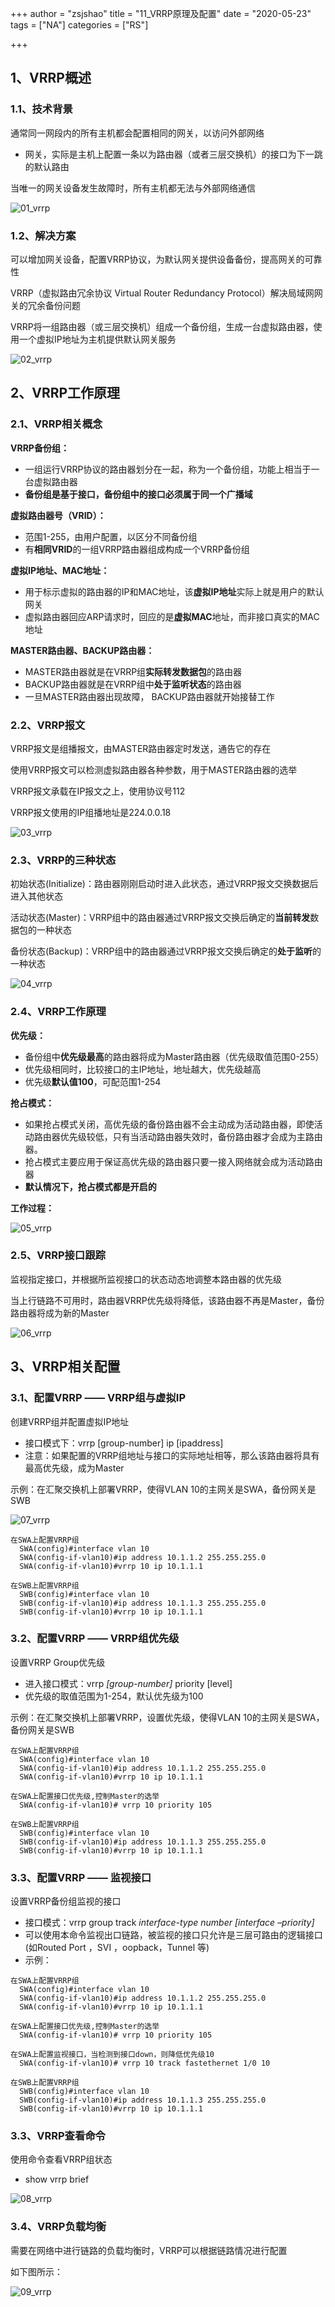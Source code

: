 +++
author = "zsjshao"
title = "11_VRRP原理及配置"
date = "2020-05-23"
tags = ["NA"]
categories = ["RS"]

+++

## 1、VRRP概述

### 1.1、技术背景

通常同一网段内的所有主机都会配置相同的网关，以访问外部网络

- 网关，实际是主机上配置一条以为路由器（或者三层交换机）的接口为下一跳的默认路由

当唯一的网关设备发生故障时，所有主机都无法与外部网络通信

![01_vrrp](http://images.zsjshao.net/rs/11-vrrp/01_vrrp.png)

### 1.2、解决方案

可以增加网关设备，配置VRRP协议，为默认网关提供设备备份，提高网关的可靠性

VRRP（虚拟路由冗余协议 Virtual Router Redundancy Protocol）解决局域网网关的冗余备份问题

VRRP将一组路由器（或三层交换机）组成一个备份组，生成一台虚拟路由器，使用一个虚拟IP地址为主机提供默认网关服务

![02_vrrp](http://images.zsjshao.net/rs/11-vrrp/02_vrrp.png)

## 2、VRRP工作原理

### 2.1、VRRP相关概念

**VRRP备份组：**

- 一组运行VRRP协议的路由器划分在一起，称为一个备份组，功能上相当于一台虚拟路由器
- **备份组是基于接口，备份组中的接口必须属于同一个广播域**

**虚拟路由器号（VRID）：**

- 范围1-255，由用户配置，以区分不同备份组
- 有**相同VRID**的一组VRRP路由器组成构成一个VRRP备份组

**虚拟IP地址、MAC地址：**

- 用于标示虚拟的路由器的IP和MAC地址，该**虚拟IP地址**实际上就是用户的默认网关
- 虚拟路由器回应ARP请求时，回应的是**虚拟MAC**地址，而非接口真实的MAC地址

**MASTER路由器、BACKUP路由器：**

- MASTER路由器就是在VRRP组**实际转发数据包**的路由器
- BACKUP路由器就是在VRRP组中**处于监听状态**的路由器
- 一旦MASTER路由器出现故障， BACKUP路由器就开始接替工作

### 2.2、VRRP报文

VRRP报文是组播报文，由MASTER路由器定时发送，通告它的存在

使用VRRP报文可以检测虚拟路由器各种参数，用于MASTER路由器的选举

VRRP报文承载在IP报文之上，使用协议号112    

VRRP报文使用的IP组播地址是224.0.0.18

![03_vrrp](http://images.zsjshao.net/rs/11-vrrp/03_vrrp.png)

### 2.3、VRRP的三种状态

初始状态(Initialize)：路由器刚刚启动时进入此状态，通过VRRP报文交换数据后进入其他状态

活动状态(Master)：VRRP组中的路由器通过VRRP报文交换后确定的**当前转发**数据包的一种状态

备份状态(Backup)：VRRP组中的路由器通过VRRP报文交换后确定的**处于监听**的一种状态

![04_vrrp](http://images.zsjshao.net/rs/11-vrrp/04_vrrp.png)

### 2.4、VRRP工作原理

**优先级：**

- 备份组中**优先级最高**的路由器将成为Master路由器（优先级取值范围0-255）
- 优先级相同时，比较接口的主IP地址，地址越大，优先级越高
- 优先级**默认值100**，可配范围1-254

**抢占模式：**

- 如果抢占模式关闭，高优先级的备份路由器不会主动成为活动路由器，即使活动路由器优先级较低，只有当活动路由器失效时，备份路由器才会成为主路由器。
- 抢占模式主要应用于保证高优先级的路由器只要一接入网络就会成为活动路由器
- **默认情况下，抢占模式都是开启的**

**工作过程：**

![05_vrrp](http://images.zsjshao.net/rs/11-vrrp/05_vrrp.png)

### 2.5、VRRP接口跟踪

监视指定接口，并根据所监视接口的状态动态地调整本路由器的优先级

当上行链路不可用时，路由器VRRP优先级将降低，该路由器不再是Master，备份路由器将成为新的Master

![06_vrrp](http://images.zsjshao.net/rs/11-vrrp/06_vrrp.png)

## 3、VRRP相关配置

### 3.1、配置VRRP —— VRRP组与虚拟IP

创建VRRP组并配置虚拟IP地址

- 接口模式下：vrrp [group-number] ip [ipaddress]
- 注意：如果配置的VRRP组地址与接口的实际地址相等，那么该路由器将具有最高优先级，成为Master

示例：在汇聚交换机上部署VRRP，使得VLAN 10的主网关是SWA，备份网关是SWB

![07_vrrp](http://images.zsjshao.net/rs/11-vrrp/07_vrrp.png)

```
在SWA上配置VRRP组
  SWA(config)#interface vlan 10
  SWA(config-if-vlan10)#ip address 10.1.1.2 255.255.255.0
  SWA(config-if-vlan10)#vrrp 10 ip 10.1.1.1

在SWB上配置VRRP组
  SWB(config)#interface vlan 10
  SWB(config-if-vlan10)#ip address 10.1.1.3 255.255.255.0
  SWB(config-if-vlan10)#vrrp 10 ip 10.1.1.1
```

### 3.2、配置VRRP —— VRRP组优先级

设置VRRP Group优先级

- 进入接口模式：vrrp *[group-number]* priority [level]
- 优先级的取值范围为1-254，默认优先级为100

示例：在汇聚交换机上部署VRRP，设置优先级，使得VLAN 10的主网关是SWA，备份网关是SWB

```
在SWA上配置VRRP组
  SWA(config)#interface vlan 10
  SWA(config-if-vlan10)#ip address 10.1.1.2 255.255.255.0
  SWA(config-if-vlan10)#vrrp 10 ip 10.1.1.1

在SWA上配置接口优先级,控制Master的选举
  SWA(config-if-vlan10)# vrrp 10 priority 105

在SWB上配置VRRP组
  SWB(config)#interface vlan 10
  SWB(config-if-vlan10)#ip address 10.1.1.3 255.255.255.0
  SWB(config-if-vlan10)#vrrp 10 ip 10.1.1.1
```

### 3.3、配置VRRP —— 监视接口

设置VRRP备份组监视的接口

- 接口模式：vrrp group track *interface-type number [interface –priority]*
- 可以使用本命令监视出口链路，被监视的接口只允许是三层可路由的逻辑接口(如Routed Port ，SVI ，oopback，Tunnel 等)
- 示例：

```
在SWA上配置VRRP组
  SWA(config)#interface vlan 10
  SWA(config-if-vlan10)#ip address 10.1.1.2 255.255.255.0
  SWA(config-if-vlan10)#vrrp 10 ip 10.1.1.1

在SWA上配置接口优先级,控制Master的选举
  SWA(config-if-vlan10)# vrrp 10 priority 105

在SWA上配置监视接口，当检测到接口down，则降低优先级10
  SWA(config-if-vlan10)# vrrp 10 track fastethernet 1/0 10

在SWB上配置VRRP组
  SWB(config)#interface vlan 10
  SWB(config-if-vlan10)#ip address 10.1.1.3 255.255.255.0
  SWB(config-if-vlan10)#vrrp 10 ip 10.1.1.1
```

### 3.3、VRRP查看命令

使用命令查看VRRP组状态

- show vrrp brief 

![08_vrrp](http://images.zsjshao.net/rs/11-vrrp/08_vrrp.png)

### 3.4、VRRP负载均衡

需要在网络中进行链路的负载均衡时，VRRP可以根据链路情况进行配置

如下图所示：

![09_vrrp](http://images.zsjshao.net/rs/11-vrrp/09_vrrp.png)

